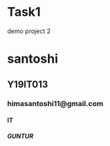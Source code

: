 # Task1
demo project 2
<title> sample page1 </title>
<head> </head>
<body>
<h1> santoshi </h1>
<h2> Y19IT013 </h2>
<h3> himasantoshi11@gmail.com </h3>
<h4> IT </h4>
<h5> GUNTUR </h5>  
<html>
